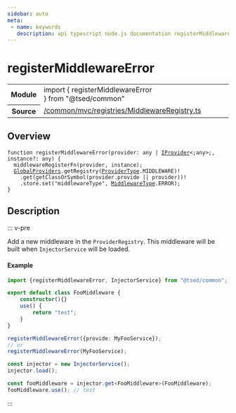 ```yaml
---
sidebar: auto
meta:
 - name: keywords
   description: api typescript node.js documentation registerMiddlewareError function
---
```

# registerMiddlewareError <Badge text="Function" type="function"/>
<!-- Summary -->
<section class="symbol-info"><table class="is-full-width"><tbody><tr><th>Module</th><td><div class="lang-typescript"><span class="token keyword">import</span> { registerMiddlewareError }&nbsp;<span class="token keyword">from</span>&nbsp;<span class="token string">"@tsed/common"</span></div></td></tr><tr><th>Source</th><td><a href="https://github.com/Romakita/ts-express-decorators/blob/v4.30.1/src//common/mvc/registries/MiddlewareRegistry.ts#L0-L0">/common/mvc/registries/MiddlewareRegistry.ts</a></td></tr></tbody></table></section>

<!-- Overview -->
## Overview


<pre><code class="typescript-lang ">function <span class="token function">registerMiddlewareError</span><span class="token punctuation">(</span>provider<span class="token punctuation">:</span> <span class="token keyword">any</span> | <a href="/api/common/di/interfaces/IProvider.html"><span class="token">IProvider</span></a>&lt<span class="token punctuation">;</span><span class="token keyword">any</span>&gt<span class="token punctuation">;</span><span class="token punctuation">,</span> instance?<span class="token punctuation">:</span> <span class="token keyword">any</span><span class="token punctuation">)</span> <span class="token punctuation">{</span>
  <span class="token function">middlewareRegisterFn</span><span class="token punctuation">(</span>provider<span class="token punctuation">,</span> instance<span class="token punctuation">)</span><span class="token punctuation">;</span>
  <a href="/api/common/di/registries/GlobalProviders.html"><span class="token">GlobalProviders</span></a>.<span class="token function">getRegistry</span><span class="token punctuation">(</span><a href="/api/common/di/interfaces/ProviderType.html"><span class="token">ProviderType</span></a>.MIDDLEWARE<span class="token punctuation">)</span>!
    .<span class="token function">get</span><span class="token punctuation">(</span><span class="token function">getClassOrSymbol</span><span class="token punctuation">(</span>provider.provide || provider<span class="token punctuation">)</span><span class="token punctuation">)</span>!
    .store.<span class="token function">set</span><span class="token punctuation">(</span>"middlewareType"<span class="token punctuation">,</span> <a href="/api/common/mvc/interfaces/MiddlewareType.html"><span class="token">MiddlewareType</span></a>.ERROR<span class="token punctuation">)</span><span class="token punctuation">;</span>
<span class="token punctuation">}</span>
</code></pre>



<!-- Description -->
## Description

::: v-pre

Add a new middleware in the `ProviderRegistry`. This middleware will be built when `InjectorService` will be loaded.

#### Example

```typescript
import {registerMiddlewareError, InjectorService} from "@tsed/common";

export default class FooMiddleware {
    constructor(){}
    use() {
        return "test";
    }
}

registerMiddlewareError({provide: MyFooService});
// or
registerMiddlewareError(MyFooService);

const injector = new InjectorService();
injector.load();

const fooMiddleware = injector.get<FooMiddleware>(FooMiddleware);
fooMiddleware.use(); // test
```


:::